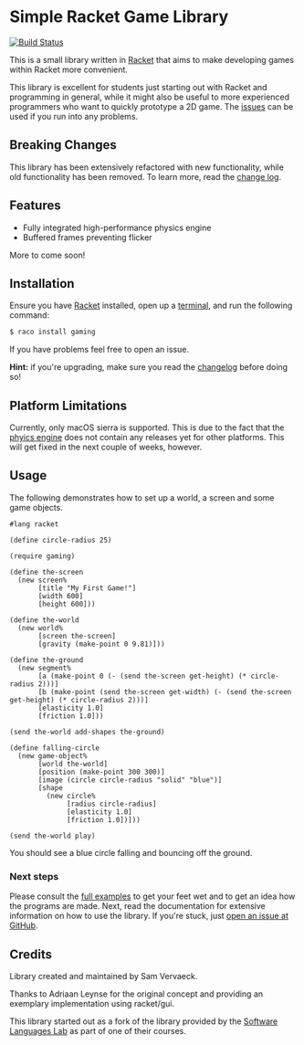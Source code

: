 Simple Racket Game Library
==========================

[![Build Status](https://travis-ci.org/samvv/racket-gaming.svg?branch=master)](https://travis-ci.org/samvv/racket-gaming)

This is a small library written in [Racket](https://racket-lang.org) that aims to make developing
games within Racket more convenient.

This library is excellent for students just starting out with Racket and
programming in general, while it might also be useful to more experienced
programmers who want to quickly prototype a 2D game. The
[issues](https://github.com/samvv/racket-gaming/labels/question) can be used if
you run into any problems.

## Breaking Changes

This library has been extensively refactored with new functionality, while old
functionality has been removed. To learn more, read the [change
log](https://github.com/samvv/racket-gaming/tree/master/CHANGELOG.md).

## Features ##

 - Fully integrated high-performance physics engine
 - Buffered frames preventing flicker

More to come soon!

## Installation

Ensure you have [Racket](https://racket-lang.org) installed, open up a
[terminal](https://help.ubuntu.com/community/UsingTheTerminal), and run the
following command:

```bash
$ raco install gaming
```

If you have problems feel free to open an issue.

**Hint:** if you're upgrading, make sure you read the
[changelog](https://github.com/samvv/racket-gaming/tree/master/CHANGELOG.md)
before doing so!

## Platform Limitations

Currently, only macOS sierra is supported. This is due to the fact that the
[phyics engine](https://github.com/samvv/ramunk)
does not contain any releases yet for other platforms. This will get fixed in
the next couple of weeks, however.

## Usage

The following demonstrates how to set up a world, a screen and some game objects.

```racket
#lang racket

(define circle-radius 25)

(require gaming)

(define the-screen
  (new screen%
       [title "My First Game!"]
       [width 600]
       [height 600]))

(define the-world 
  (new world% 
       [screen the-screen]
       [gravity (make-point 0 9.81)]))

(define the-ground
  (new segment%
       [a (make-point 0 (- (send the-screen get-height) (* circle-radius 2)))]
       [b (make-point (send the-screen get-width) (- (send the-screen get-height) (* circle-radius 2)))]
       [elasticity 1.0]
       [friction 1.0]))

(send the-world add-shapes the-ground)

(define falling-circle
  (new game-object%
       [world the-world]
       [position (make-point 300 300)]
       [image (circle circle-radius "solid" "blue")]
       [shape
         (new circle%
              [radius circle-radius]
              [elasticity 1.0]
              [friction 1.0])]))

(send the-world play)
```

You should see a blue circle falling and bouncing off the ground.

### Next steps

Please consult the
[full examples](https://github.com/samvv/racket-gaming/tree/master/gaming/examples) to get
your feet wet and to get an idea how the programs are made. Next, read
the documentation for extensive information on how to use the library. If you're stuck,
just [open an issue at GitHub](https://github.com/samvv/racket-gaming/issues/new).

## Credits

Library created and maintained by Sam Vervaeck.

Thanks to Adriaan Leynse for the original concept and
providing an exemplary implementation using racket/gui.

This library started out as a fork of the library provided by the [Software
Languages Lab](http://soft.vub.ac.be/soft/edu/teaching) as part of one of their
courses. 


